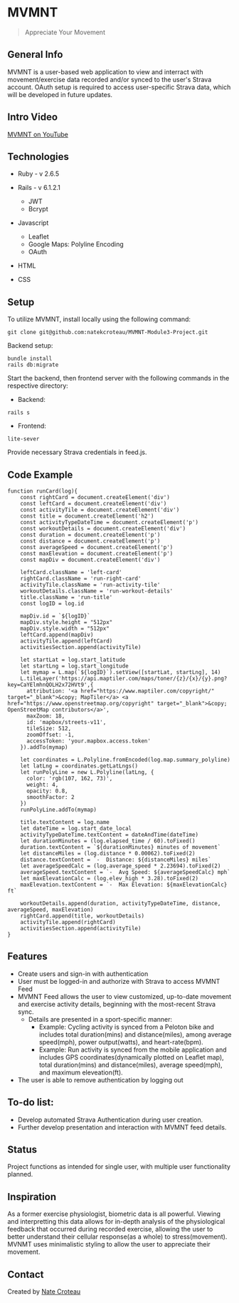 # MVMNT
> Appreciate Your Movement


## General Info
MVMNT is a user-based web application to view and interract with movement/exercise data recorded and/or synced to the user's Strava account. OAuth setup is required to access user-specific Strava data, which will be developed in future updates. 

## Intro Video
[MVMNT on YouTube](https://youtu.be/22tom38xRHs)

## Technologies
* Ruby - v 2.6.5
* Rails - v 6.1.2.1
  * JWT
  * Bcrypt

* Javascript 
  * Leaflet
  * Google Maps: Polyline Encoding
  * OAuth
* HTML
* CSS


## Setup
To utilize MVMNT, install locally using the following command:
```
git clone git@github.com:natekcroteau/MVMNT-Module3-Project.git
```

Backend setup:
```
bundle install
rails db:migrate
```

Start the backend, then frontend server with the following commands in the respective directory:

* Backend: 
```
rails s
```
* Frontend:
```
lite-sever
```
Provide necessary Strava credentials in feed.js.

## Code Example
```
function runCard(log){
    const rightCard = document.createElement('div')
    const leftCard = document.createElement('div')
    const activityTile = document.createElement('div')
    const title = document.createElement('h2')
    const activityTypeDateTime = document.createElement('p')
    const workoutDetails = document.createElement('div')
    const duration = document.createElement('p')
    const distance = document.createElement('p')
    const averageSpeed = document.createElement('p')
    const maxElevation = document.createElement('p')
    const mapDiv = document.createElement('div')

    leftCard.className = 'left-card'
    rightCard.className = 'run-right-card'
    activityTile.className = 'run-activity-tile'
    workoutDetails.className = 'run-workout-details'
    title.className = 'run-title'
    const logID = log.id

    mapDiv.id = `${logID}`
    mapDiv.style.height = "512px"
    mapDiv.style.width = "512px"
    leftCard.append(mapDiv)
    activityTile.append(leftCard)
    activitiesSection.append(activityTile)

    let startLat = log.start_latitude
    let startLng = log.start_longitude
    let mymap = L.map(`${logID}`).setView([startLat, startLng], 14)
    L.tileLayer('https://api.maptiler.com/maps/toner/{z}/{x}/{y}.png?key=CaYElmhnQOLH2x72HVt9',{
      attribution: '<a href="https://www.maptiler.com/copyright/" target="_blank">&copy; MapTiler</a> <a href="https://www.openstreetmap.org/copyright" target="_blank">&copy; OpenStreetMap contributors</a>',
      maxZoom: 18,
      id: 'mapbox/streets-v11',
      tileSize: 512,
      zoomOffset: -1,
      accessToken: 'your.mapbox.access.token'
    }).addTo(mymap)

    let coordinates = L.Polyline.fromEncoded(log.map.summary_polyline)
    let latLng = coordinates.getLatLngs()
    let runPolyLine = new L.Polyline(latLng, {
      color: 'rgb(107, 162, 73)',
      weight: 4, 
      opacity: 0.8,
      smoothFactor: 2    
    })
    runPolyLine.addTo(mymap)

    title.textContent = log.name
    let dateTime = log.start_date_local
    activityTypeDateTime.textContent = dateAndTime(dateTime)
    let durationMinutes = (log.elapsed_time / 60).toFixed()
    duration.textContent = `${durationMinutes} minutes of movement`
    let distanceMiles = (log.distance * 0.00062).toFixed(2)
    distance.textContent = `-  Distance: ${distanceMiles} miles`
    let averageSpeedCalc = (log.average_speed * 2.23694).toFixed(2)
    averageSpeed.textContent = `-  Avg Speed: ${averageSpeedCalc} mph`
    let maxElevationCalc = (log.elev_high * 3.28).toFixed(2)
    maxElevation.textContent = `-  Max Elevation: ${maxElevationCalc} ft`
    
    workoutDetails.append(duration, activityTypeDateTime, distance, averageSpeed, maxElevation)
    rightCard.append(title, workoutDetails)
    activityTile.append(rightCard)
    activitiesSection.append(activityTile)
}
```

## Features
* Create users and sign-in with authentication
* User must be logged-in and authorize with Strava to access MVMNT Feed
* MVMNT Feed allows the user to view customized, up-to-date movement and exercise activity details, beginning with the most-recent Strava sync.
  * Details are presented in a sport-specific manner:
    * Example: Cycling activity is synced from a Peloton bike and includes total duration(mins) and distance(miles), among average speed(mph), power output(watts), and heart-rate(bpm).
    * Example: Run activity is synced from the mobile application and includes GPS coordinates(dynamically plotted on Leaflet map), total duration(mins) and distance(miles), average speed(mph), and maximum eleveation(ft).
* The user is able to remove authentication by logging out


## To-do list:
* Develop automated Strava Authentication during user creation.
* Further develop presentation and interaction with MVMNT feed details.


## Status
Project functions as intended for single user, with multiple user functionality planned.


## Inspiration
As a former exercise physiologist, biometric data is all powerful. Viewing and interpretting this data allows for in-depth analysis of the physiological feedback that occurred during recorded exercise, allowing the user to better understand their cellular response(as a whole) to stress(movement). MVNMT uses minimalistic styling to allow the user to appreciate their movement.


## Contact
Created by [Nate Croteau](https://github.com/natekcroteau)

